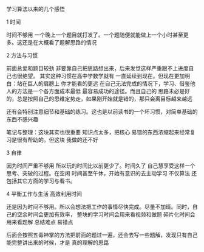 学习算法以来的几个感悟

1 时间

时间不够用 一个晚上一个题目就打发了。一个题随便就能做上一个小时甚至更多。这还是在大概看了题解思路的情况

2 方法与习惯

前面总爱和题目较劲 非要靠自己把思路想出来，后来发觉这样严重跟不上进度自己也很绝望。
其实这种习惯在高中学数学就有 一直延续到现在。但现在更加明白：站在巨人的肩膀上 你才能看的更远
在自己无法完成的情况下，学习、借鉴他人的方法是一个各方面成本最低 最容易成功的途径。而且自己的
思路未必是好的，总是按照自己的思维定势走，如果刚开始就是错的，那只会离目标越来越远

还有会特别注意细节和基础的练习。这也是以前读书的一个坏习惯，对简单基础的东西不感兴趣

笔记与整理：这块其实也很重要 知识点太多，把核心 易错的东西浓缩起来经常复习是很有帮助的。但这块
我做的还不好

3 自律

因为时间严重不够用 所以玩的时间比以前更少了。时间久了 自己慧享受这样一个思考、突破的过程。在空闲
时间甚至午休，开始有意识的去主动学习 不仅算法 还包括其它方面的学习与看书。

4 平衡工作与生活 高效利用时间

还是因为时间不够用。所以会想法把工作的事情尽快完成。尽量不加班。同时，自己的空余时间会更加有效率，
整块的学习时间会用来看视频和做题 碎片化时间会用来看题解 总结难点 易错点

后面会按照五毒神掌的方法把前面的题过一遍，还会去写一些题解，发现只有自己能完整讲出来的时候，才是
真的理解的思路
